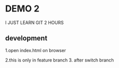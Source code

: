 # DEMO 2

I JUST LEARN GIT 2 HOURS

## development

1.open index.html on browser

2.this is only in feature branch
3. after switch branch